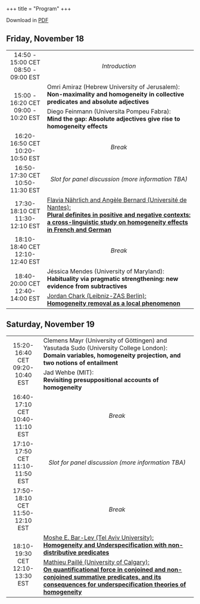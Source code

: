+++
title = "Program"
+++


<style>

.tg-wrap tr td {
  vertical-align: middle;
  text-align: center;
}


.hour {
  text-align: center;
}

.tg-wrap .talk {
  text-align: left;
}


.tg-wrap .nontalk {
  text-align: center;
  font-style: italic;
}

@media screen and (max-width: 767px) {.tg {width: auto !important;}.tg col {width: auto !important;}.tg-wrap {overflow-x: auto;-webkit-overflow-scrolling: touch;}}

</style>

Download in [PDF](../schedule.pdf)

<h2>Friday, November 18</h2>


<div class="tg-wrap"><table align="center" class="tg">
<tbody>
  <tr>
    <td class="hour">14:50 - 15:00 CET<br>08:50 - 09:00 EST<br></td>
    <td class="nontalk">Introduction</td>
  </tr>
  <tr>
    <td class="hour" rowspan="2">15:00 - 16:20 CET<br>09:00 - 10:20 EST</td>
    <td class="talk">Omri Amiraz (Hebrew University of Jerusalem):<br><strong>Non-maximality and homogeneity in collective predicates and absolute adjectives</strong></td>
  </tr>
  <tr>
    <td class="talk">Diego Feinmann (Universita Pompeu Fabra):<br><strong>Mind the gap: Absolute adjectives give rise to homogeneity effects</strong></td>
  </tr>
  <tr>
    <td class="hour">16:20-16:50 CET<br>10:20-10:50 EST</td>
    <td class="nontalk">Break<br></td>
  </tr>
  <tr>
    <td class="hour">16:50-17:30 CET<br>10:50-11:30 EST</td>
    <td class="nontalk">Slot for panel discussion (more information TBA)</td>
  </tr>
  <tr>
    <td class="hour">17:30-18:10 CET<br>11:30-12:10 EST</td>
    <td class="talk"><a href="../abstracts/NahrlichBernard_abstract.pdf">Flavia Nährlich and Angèle Bernard (Université de Nantes):<br><strong>Plural definites in positive and negative contexts: a cross-linguistic study on homogeneity effects in French and German</strong></a></td>
  </tr>
  <tr>
    <td class="hour">18:10-18:40 CET<br>12:10-12:40 EST</td>
    <td class="nontalk">Break</td>
  </tr>
  <tr>
    <td class="hour" rowspan="2">18:40-20:00 CET<br>12:40-14:00 EST</td>
    <td class="talk">Jéssica Mendes (University of Maryland):<br><strong>Habituality via pragmatic strengthening: new evidence from subtractives</strong></td>
  </tr>
  <tr>
    <td class="talk"><a href="../abstracts/Chark_abstract.pdf">Jordan Chark (Leibniz-ZAS Berlin):<br><strong>Homogeneity removal as a local phenomenon</strong></a></td>
  </tr>
</tbody>
</table></div>


<h2>Saturday, November 19</h2>


<div class="tg-wrap"><table align="center" class="tg">
<tbody>
  <tr>
    <td class="hour" rowspan="2">15:20-16:40 CET<br>09:20-10:40 EST</td>
    <td class="talk">
      Clemens Mayr (University of Göttingen) and Yasutada Sudo (University College London):<br>
      <strong>Domain variables, homogeneity projection, and two notions of entailment</strong>
    </td>
  </tr>
  <tr>
    <td class="talk">
      Jad Wehbe (MIT):<br><strong> Revisiting presuppositional accounts of homogeneity </strong>
    </td>
  </tr>
    <tr>
    <td class="hour">16:40-17:10 CET<br>10:40-11:10 EST</td>
    <td class="nontalk">Break</td>
  </tr>
  <tr>
    <td class="hour">17:10-17:50 CET<br>11:10-11:50 EST</td>
    <td class="nontalk">Slot for panel discussion (more information TBA)</td>
  </tr>
  <tr>
    <td class="hour">17:50-18:10 CET<br>11:50-12:10 EST</td>
    <td class="nontalk">Break</td>
  </tr>
  <tr>
    <td class="hour" rowspan="2">18:10-19:30 CET<br>12:10-13:30 EST</td>
    <td class="talk">
      <a href="../abstracts/BarLev_abstract.pdf">Moshe E. Bar-Lev (Tel Aviv University):<br>
      <strong>Homogeneity and Underspecification with non-distributive predicates</strong></a>
    </td>
  </tr>
  <tr>
    <td class="talk">
      <a href="../abstracts/Paille_abstract.pdf">Mathieu Paillé (University of Calgary):<br>
      <strong>On quantificational force in conjoined and non-conjoined summative predicates, and its consequences for underspecification theories of homogeneity</strong></a>
    </td>
  </tr>
</tbody>
</table></div>

